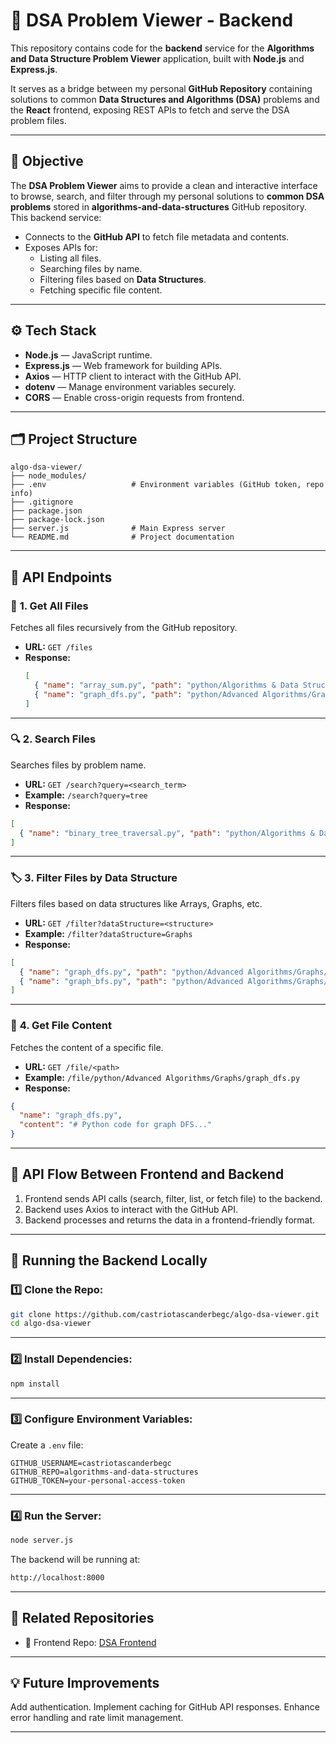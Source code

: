 # 📂 DSA Problem Viewer - Backend

This repository contains code for the **backend** service for the **Algorithms and Data Structure Problem Viewer** application, built with **Node.js** and **Express.js**.

It serves as a bridge between my personal **GitHub Repository** containing solutions to common **Data Structures and Algorithms (DSA)** problems and the **React** frontend, exposing REST APIs to fetch and serve the DSA problem files.

---

## 🚀 **Objective**

The **DSA Problem Viewer** aims to provide a clean and interactive interface to browse, search, and filter through my personal solutions to **common DSA problems** stored in **algorithms-and-data-structures** GitHub repository. This backend service:

- Connects to the **GitHub API** to fetch file metadata and contents.
- Exposes APIs for:
  - Listing all files.
  - Searching files by name.
  - Filtering files based on **Data Structures**.
  - Fetching specific file content.

---

## ⚙️ **Tech Stack**

- **Node.js** — JavaScript runtime.
- **Express.js** — Web framework for building APIs.
- **Axios** — HTTP client to interact with the GitHub API.
- **dotenv** — Manage environment variables securely.
- **CORS** — Enable cross-origin requests from frontend.

---

## 🗂️ **Project Structure**

```plaintext
algo-dsa-viewer/
├── node_modules/
├── .env                   # Environment variables (GitHub token, repo info)
├── .gitignore
├── package.json
├── package-lock.json
├── server.js              # Main Express server
└── README.md              # Project documentation
```

---

## 🔗 **API Endpoints**

### 📁 **1. Get All Files**
Fetches all files recursively from the GitHub repository.

- **URL:** `GET /files`  
- **Response:**
  ```json
  [
    { "name": "array_sum.py", "path": "python/Algorithms & Data Structures for Beginners/Arrays/array_sum.py" },
    { "name": "graph_dfs.py", "path": "python/Advanced Algorithms/Graphs/graph_dfs.py" }
  ]
  ```

---

### 🔍 **2. Search Files**
Searches files by problem name.

- **URL:** `GET /search?query=<search_term>`
- **Example:** `/search?query=tree`
- **Response:**
```json
[
  { "name": "binary_tree_traversal.py", "path": "python/Algorithms & Data Structures for Beginners/Trees/binary_tree_traversal.py" }
]
```
---

### 🏷️ **3. Filter Files by Data Structure**
Filters files based on data structures like Arrays, Graphs, etc.

- **URL:**  `GET /filter?dataStructure=<structure>`
- **Example:**  `/filter?dataStructure=Graphs`
- **Response:**
```json
[
  { "name": "graph_dfs.py", "path": "python/Advanced Algorithms/Graphs/graph_dfs.py" },
  { "name": "graph_bfs.py", "path": "python/Advanced Algorithms/Graphs/graph_bfs.py" }
]
```
---

### 📄 **4. Get File Content**
Fetches the content of a specific file.

- **URL:**  `GET /file/<path>`
- **Example:** `/file/python/Advanced Algorithms/Graphs/graph_dfs.py`
- **Response:**
```json
{
  "name": "graph_dfs.py",
  "content": "# Python code for graph DFS..."
}
```

---

## 🔄 **API Flow Between Frontend and Backend** 

1. Frontend sends API calls (search, filter, list, or fetch file) to the backend.
2. Backend uses Axios to interact with the GitHub API.
3. Backend processes and returns the data in a frontend-friendly format.

---

## 🧪 **Running the Backend Locally**

### 1️⃣ Clone the Repo:
```bash
git clone https://github.com/castriotascanderbegc/algo-dsa-viewer.git
cd algo-dsa-viewer
```
---

### 2️⃣ **Install Dependencies:**
```bash
npm install
```
---

### 3️⃣ **Configure Environment Variables:**

Create a `.env` file:
```env
GITHUB_USERNAME=castriotascanderbegc
GITHUB_REPO=algorithms-and-data-structures
GITHUB_TOKEN=your-personal-access-token
```

---

### 4️⃣ **Run the Server:**

```bash
node server.js
```
The backend will be running at:

```bash
http://localhost:8000
```

---

## 📂 **Related Repositories**
- 🔗 Frontend Repo: [DSA Frontend](https://github.com/castriotascanderbegc/algo-dsa-viewer-ui)

---

## 💡 **Future Improvements**
Add authentication.
Implement caching for GitHub API responses.
Enhance error handling and rate limit management.

---
